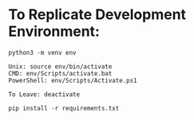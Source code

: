 # To Replicate Development Environment:
```
python3 -m venv env

Unix: source env/bin/activate
CMD: env/Scripts/activate.bat
PowerShell: env/Scripts/Activate.ps1

To Leave: deactivate

pip install -r requirements.txt
```
